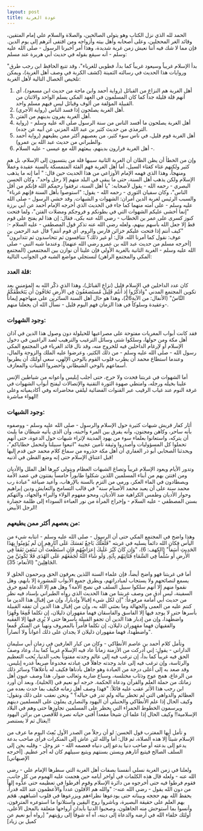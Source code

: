 ```yaml
---
layout: post
title: عودة الغربة
---
```

الحمد لله الذي نزل الكتاب وهو يتولى الصالحين، والصلاة والسلام علي إمام المتقين، وقائد الغر المحجلين، وعلى أصحابه وأهل بيته وأزواجه ومن اقتفى أثرهم إلى يوم الدين.
فإن مما لا شك فيه أننا نعيش زمن غربة شديدة، وهذا أمر أخبرنا الرسول - صلى الله عليه وسلم - أنه سيقع بقوله في حديث أبي هريرة عند مسلم:

 "بدأ الإسلام غريباً وسيعود غريباً كما بدأ، فطوبى للغرباء"، وقد تتبع الحافظ ابن رجب طرق وروايات هذا الحديث في رسالته الثمينة (كشف الكربة في وصف أهل الغربة)، ويمكن تلخيص الخصال التالية لأهل الغربة:

1. أهل الغربة هم النزاع من القبائل (رواية أحمد وابن ماجة من حديث ابن مسعود)، أي أنهم قلة قليلة جداً كما كان المسلمون في العهد المكي يسلم الواحد والاثنان من القبيلة المؤلفة من ألوف وقبائل ليس فيهم مسلم واحد.
2. أهل الغربة يصلحون إذا فسد الناس (رواية الآجري).
3. أهل الغربة يفرون بدينهم من الفتن.
4. أهل الغربة يصلحون ما أفسد الناس من سنة الرسول صلى اله عليه وسلم - (رواية الترمذي من حديث كثير بن عبد الله المزني عن أبيه عن جده).
5. أهل الغربة قوم قليل، في ناس سوء كثير، من يعصيهم أكثر ممن يطيعهم (رواية أحمد والطبراني من حديث عبد الله بن عمرو).
6. أهل الغربة فرارون بدينهم، يبعثهم الله مع عيسى - عليه السلام -.

وإن من الخطأ أن يظن الظان أن الغربة الثانية سببها قلة من ينتسبون إلى الإسلام، بل هم كثير ولكنهم غثاء كغثاء السيل، أما أهل الغربة فهم الفئة المتمسكة بالسنة عقيدة وعملاً ومنهجاً، وهذا الذي فهمه الإمام الأوزاعي من هذا الحديث حين قال: " أما إنه ما يذهب الإسلام ولكن يذهب أهل السنة، حتى ما يبقى في البلد منهم إلا رجل واحد"، وكان الحسن البصري - رحمه الله - يقول لأصحابه: "يا أهل السنة، ترفقوا رحمكم الله فإنكم من أقل الناس"، وكان سفيان الثوري - رحمه الله - يقول: "استوصوا بأهل السنة فإنهم غرباء"
والسبب الرئيس لغربة الدين أمران: الشهوات و الشبهات. وقد خشي الرسول - صلى الله عليه وسلم - على أمته منهما كما جاء في الحديث الذي أخرجه الإمام أحمد عن أبي برزة "إنما أخشى عليكم الشهوات التي في بطونكم و فروجكم ومضلات الفتن"، ولما فتحت كنوز كسرى على عمر بن الخطاب - رضي الله عنه بكى، فقال: إن هذا لم يفتح على قوم قط إلا جعل الله بأسهم بينهم، ولعله رضي الله عنه تذكر قول المصطفي - عليه السلام -: "كيف أنتم إذا فتحت عليكم خزائن فارس والروم. أي قوم أنتم؟ قال عبد الرحمن بن عوف: نقول كما أمرنا الله. قال: أو غير ذلك؟ تتنافسون ثم تتحاسدون ثم تتدابرون" [أخرجه مسلم من حديث عبد الله بن عمرو رضي الله عنهما].
وعندما شبه النبي - صلى الله عليه وسلم - الغربة الثانية بالغربة الأولي فإن علينا أن نوازن بين المجتمعين (المجتمع المكي والمجتمع الراهن) لنستجلي مواضع الشبه في الجوانب التالية:

### قلة العدد:
كان عدد الداخلين في الإسلام قليل (نزاع القبائل)، وهذا الذي ذكّر الله به المؤمنين بعد تكوين المجتمع المدني "وَاذكُرُوا إِذ أَنتُم قَلِيلٌ مُستَضعَفُونَ فِي الأَرضِ تَخَافُونَ أَن يَتَخَطَّفَكُمُ النَّاسُ" (الأنفال: من الآية26)، وهذا هو حال أهل السنة السائرين على منهاجهم إيماناً وعقيدة وسلوكاً في هذا الزمان فهم اليوم قليل - نسأل الله أن يجعلنا منهم-.

### وجود الشهوات:
فقد كانت أبواب المغريات مفتوحة على مصراعيها للحيلولة دون وصول هذا الدين في آذان أهل مكة ومن حولها، وسلكوا شتى وسائل الترغيب والترهيب لصد الراغبين في دخول الإسلام أو لإرغام الداخلين فيه للخروج منه، وقد نال قائد الغرباء في المجتمع المكي رسول الله - صلى الله عليه وسلم - من ذلك الكثير، وعرضوا عليه الملك والزوجة والمال، وعندما استطاع محمد أن يطرب قلوب القوم بالوحي الإلهي، سعي أولئك أن يطربوا أسماعهم بالوحي الشيطاني وأحضروا القينات والمعازف.

أما الشهوات في غربتنا فحدث ولا حرج، حتى أجلب إبليس وأعوانه من شياطين الإنس علينا بخيله ورجله، وامتطي صهوة الثورة التقنية والإتصالات ليفتح أبواب الشهوات في غرفة النوم عند غياب الرقيب عبر القنوات الفضائية ليلقي محاضراته وفي أكاديمياته وعلى الهواء مباشرة!

### وجود الشبهات:
أثار كفار قريش شبهات كثيرة حول الإسلام والرسول - صلى الله عليه وسلم - ووصفوه بأنه ساحر، وكاهن ومجنون، وأنه يفرق بين المرء وأحبته، وأن الذي يأتيه شيطان ما يلبث أن يتركه، واستعانوا بعلماء سوء من يهود المدينة لإثراء شبهات حول الدعوة، حتى أنهم تحملوا كل المسؤوليات وأصدروا وثيقة تأمين عجيبة "اتبعوا سبيلنا ولنحمل خطاياكم"، ويحدثنا الصحابي أبو ذر الغفاري أن أهل مكة حذروه من سماع كلام محمد حين قدم إليها قبل اعتناق الإسلام حتى إنه وضع القطن في أذنيه!

وتدور الأيام ويعود الإسلام غريباً وتصاغ الشبهات العظام ويتولى كبرها أهل الملل والأديان ومن افتتن بهم من أبناء المسلمين اللذين شكلوا طابوراً خامساً يفتتون في عضد الأمة ويصطادون في الماء العكر، ورمي من التزم بالسنة بالإرهاب، وأعيد صياغة "عبادة رب محمد سنة على أن يعبد محمد الأصنام سنة" في قالب التسامح والتعايش ودين إبراهيم وحوار الأديان وطمس الكراهية ضد الأديان، ومحو مفهوم الولاء والبراء والجهاد، والتهكم بسنن المصطفي - عليه السلام - وإخراج المرأة من نور العباءة السوداء إلى ظلمة حضارة الرجل الأبيض!

### من يعصهم أكثر ممن يطيعهم:
وهذا واضح في المجتمع المكي حتى أن الرسول - صلى الله عليه وسلم - انتابه شيء من اليأس فكان الله دائماً يسليه في غربته "فَلَعَلَّكَ بَاخِعٌ نَفسَكَ عَلَى آثَارِهِم إِن لَم يُؤمِنُوا بِهَذَا الحَدِيثِ أَسَفاً" (الكهف: 6)، "وَإِن كَانَ كَبُرَ عَلَيكَ إِعرَاضُهُم فَإِنِ استَطَعتَ أَن تَبتَغِيَ نَفَقاً فِي الأَرضِ أَو سُلَّماً فِي السَّمَاءِ فَتَأتِيَهُم بِآيَةٍ, وَلَو شَاءَ اللَّهُ لَجَمَعَهُم عَلَى الهُدَى فَلا تَكُونَنَّ مِنَ الجَاهِلِينَ" (الأنعام: 35).

أما في غربتنا فهو واضح أيضاً، فإن علماء السنة اللذين يعرفون الحق ويرحمون الخلق لا يسمع لنصائحهم ولا يستجاب لمبادراتهم، ويطرق جميع الأبواب للمشورة إلا بابهم، وهل نقموا منهم إلا أنهم سلكوا سبيل السلف في نصح الأمة؟ وهل هم إلا الدعاة لمنع خرق السفينة، ليس أدق من وصف غربتنا من هذا الحديث الذي رواه الطبراني بإسناد فيه نظر من حديث أبي أمامة مرفوعاً: "إن لكل شيء إقبالاً وإدباراً، وإن من إقبال هذا الدين ما كنتم عليه من العمى والجهالة وما بعثني الله به، وإن من إقبال هذا الدين أن تفقه القبيلة بأسرها حتى لا يوجد فيها إلا الفاسق والفاسقان فهما مقهوران ذليلان، إن تكلما قُمِعَا وقُهِرَا واضطُهدا، وإن من إدبار هذا الدين أن تجفو القبيلة بأسرها حتى لا يُرى فيها إلا الفقيه والفقيهان فهما مقهوران ذليلان، إن تكلما فأمراً بالمعروف ونهياً عن المنكر قُمعا واضطُهدا، فهما مقهوران ذليلان لا يجدان على ذلك أعواناً ولا أنصاراً".

وتأمل كلام أحمد بن عاصم الأنطاكي - وكان من كبار العارفين في زمان أبي سليمان الداراني - يقول: إني أدركت من الأزمنة زماناً عاد فيه الإسلام غريباً كما بدأ، وعاد وصفُ الحق فيه غريباً كما بدأ، إن ترغب فيه إلى عالم وجدته مفتوناً بحب الدنيا، يُحب التعظيم والرئاسة، وإن ترغب فيه إلى عابد وجدته جاهلاً في عبادته مخدوعاً صريعاً غدره إبليس، وقد صعد به إلى أعلى درجة من العبادة وهو جاهل بأدناها فكيف له بأعلاها؟ وسائر ذلك من الرعاع، همج عوج وذئاب مختلسة، وسباع ضارية وثعالب ضوار، هذا وصف عيون أهل زمانك من حملة العلم والقرآن ودعاة الحكمة. خرجه أبو نعيم في (الحلية)، وبعد أن أورد ابن رجب هذا الأثر عقب عليه قائلاً: "فهذا وصف أهل زمانه فكيف بما حدث بعده من العظائم والدواهي التي لم تخطر بباله ولم تدر في خياله؟ " ونحن نعقب على ذلك ونقول: وكيف الحال إذا علم الأنطاكي والحنبلي أن اليهود والنصارى يملون على المسلمين دينهم ويرسمون الخطوط الحمراء التي يحظر على المسلمين تجاوزها حتى وهم في البلاد الإسلامية!! وكيف الحال إذا علما أن شيخاً مقعداً أفنى حياته نصرة للأقصى من براثن اليهود يغتال ثم لا يستنصر!!

و تأمل أيها المغترب قول الحسن: لو أن رجلاً من الصدر الأول بُعِثَ اليوم ما عرف من الإسلام شيئاً إلا هذه الصلاة، ثم قال: أما والله لئن عاش إلى المنكرات فرأى صاحب بدعة يدعو إلى بدعته أو صاحب دنيا يدعو إلى دنياه فعصمه الله - عز وجل - وقلبه يحن إلى السلف الصالح فيتبع آثارهم ويستن بسنتهم ويتبع سبيلهم كان له أجر عظيم. [أخرجه الإصبهاني]

ولعلنا في زمن الغربة نسلي أنفسنا بصفات أهل الغربة التي سطرها الإمام علي - رضي الله عنه - ولعله قال هذه الكلمات في أواخر أيامه حين هجمت عليه الهموم من كل جانب، فقوم فرطوا فيه حتى أخرجوه من دائرة الإسلام وقوم أفرطوا في تعظيمه حتى عدٌّوه إلهاً من دون الله يقول - رضي الله عنه-: "والله هم الأقلون عدداً والأعظمون عند الله قدراً، يحفظ الله بهم حججه وبيناته حتى يودعوها نظراءهم ويزرعوها في قلوب أشباههم، هَجَم بهم العلم على حقيقة البصيرة، وباشروا روح اليقين واستلانوا ما استوعره المترفون، وأنسوا بما أستوحش منه الجاهلون، وصحبوا الدنيا بأبدان أرواحها متعلقة بالمحل الأعلى، أولئك خلفاء الله في أرضه والدعاة إلى دينه، آه آه شوقاً إلى رؤيتهم" [رواه أبو نعيم عن كميل بن زياد]
